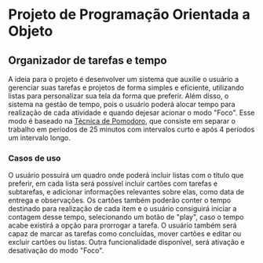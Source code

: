 # Projeto de Programação Orientada a Objeto

## Organizador de tarefas e tempo

A ideia para o projeto é desenvolver um sistema que auxilie o usuário a gerenciar suas tarefas e projetos de forma simples e eficiente, utilizando listas para personalizar sua tela da forma que preferir. Além disso, o sistema na gestão de tempo, pois o usuário poderá alocar tempo para realização de cada atividade e quando dejesar acionar o modo "Foco". Esse modo é baseado na [Técnica de Pomodoro](https://www.bbc.com/portuguese/geral-55563393), que consiste em separar o trabalho em períodos de 25 minutos com intervalos curto e após 4 períodos um intervalo longo. 

### Casos de uso

O usuário possuirá um quadro onde poderá incluir listas com o título que preferir, em cada lista será possível incluir cartões com tarefas e subtarefas, e adicionar informações relevantes sobre elas, como data de entrega e observações. Os cartões também poderão conter o tempo destinado para realização de cada item e o usuário consiguirá iniciar a contagem desse tempo, selecionando um botão de "play", caso o tempo acabe existirá a opção para prorrogar a tarefa. O usuário também será capaz de marcar as tarefas como concluídas, mover cartões e editar ou excluir cartões ou listas. Outra funcionalidade disponível, será ativação e desativação do modo "Foco".
